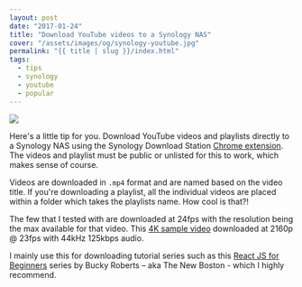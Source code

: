 ```yaml
---
layout: post
date: "2017-01-24"
title: "Download YouTube videos to a Synology NAS"
cover: "/assets/images/og/synology-youtube.jpg"
permalink: "{{ title | slug }}/index.html"
tags:
  - tips
  - synology
  - youtube
  - popular
---
```

![]({{cover}})

Here's a little tip for you. Download YouTube videos and playlists directly to a Synology NAS using the Synology Download Station [Chrome extension](https://www.download-station-extension.com/). The videos and playlist must be public or unlisted for this to work, which makes sense of course.

Videos are downloaded in `.mp4` format and are named based on the video title. If you're downloading a playlist, all the individual videos are placed within a folder which takes the playlists name. How cool is that?!

The few that I tested with are downloaded at 24fps with the resolution being the max available for that video. This [4K sample video](https://www.youtube.com/watch?v=i8JteDwu7hw) downloaded at 2160p @ 23fps with 44kHz 125kbps audio.

I mainly use this for downloading tutorial series such as this [React JS for Beginners](https://www.youtube.com/playlist?list=PL6gx4Cwl9DGBuKtLgPR_zWYnrwv-JllpA) series by Bucky Roberts – aka The New Boston - which I highly recommend.
